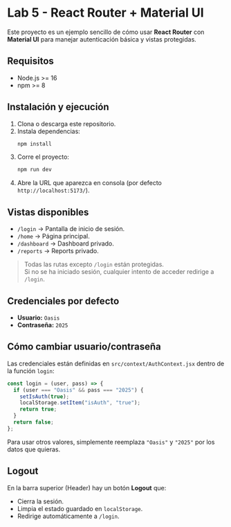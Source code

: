 # Lab 5 - React Router + Material UI

Este proyecto es un ejemplo sencillo de cómo usar **React Router** con **Material UI** para manejar autenticación básica y vistas protegidas.

## Requisitos
- Node.js >= 16
- npm >= 8

## Instalación y ejecución
1. Clona o descarga este repositorio.
2. Instala dependencias:
   ```bash
   npm install
   ```
3. Corre el proyecto:
   ```bash
   npm run dev
   ```
4. Abre la URL que aparezca en consola (por defecto `http://localhost:5173/`).

## Vistas disponibles
- `/login` → Pantalla de inicio de sesión.
- `/home` → Página principal.
- `/dashboard` → Dashboard privado.
- `/reports` → Reports privado.

> Todas las rutas excepto `/login` están protegidas.  
> Si no se ha iniciado sesión, cualquier intento de acceder redirige a `/login`.

## Credenciales por defecto
- **Usuario:** `Oasis`  
- **Contraseña:** `2025`

## Cómo cambiar usuario/contraseña
Las credenciales están definidas en `src/context/AuthContext.jsx` dentro de la función `login`:

```jsx
const login = (user, pass) => {
  if (user === "Oasis" && pass === "2025") {
    setIsAuth(true);
    localStorage.setItem("isAuth", "true");
    return true;
  }
  return false;
};
```

Para usar otros valores, simplemente reemplaza `"Oasis"` y `"2025"` por los datos que quieras.

## Logout
En la barra superior (Header) hay un botón **Logout** que:
- Cierra la sesión.
- Limpia el estado guardado en `localStorage`.
- Redirige automáticamente a `/login`.
